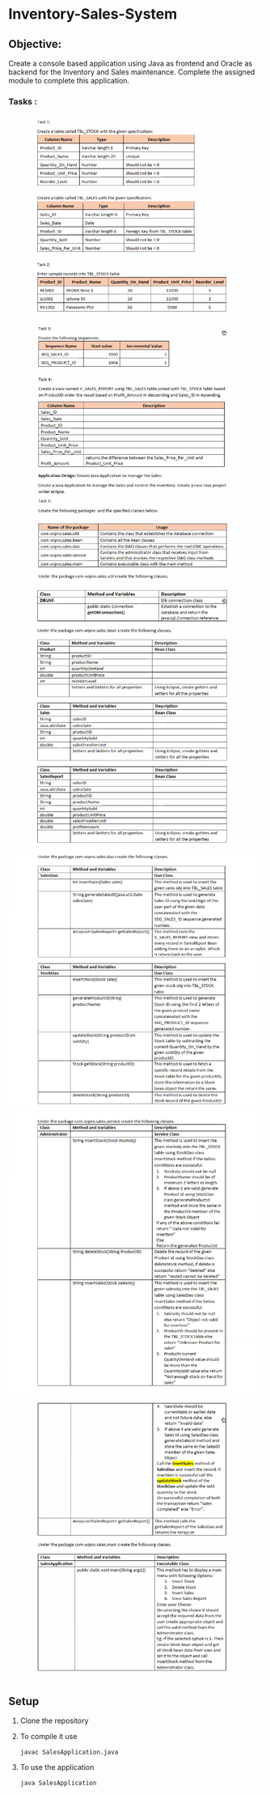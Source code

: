 # Inventory-Sales-System

## Objective:
Create a console based application using Java as frontend and Oracle as backend for the Inventory and Sales maintenance. Complete the assigned module to complete this application.

### Tasks :
<img src="https://github.com/ramneek008/Inventory-Sales-System/blob/master/tasks/1.png" />
<img src="https://github.com/ramneek008/Inventory-Sales-System/blob/master/tasks/2.png" />
<img src="https://github.com/ramneek008/Inventory-Sales-System/blob/master/tasks/3.png" />
<img src="https://github.com/ramneek008/Inventory-Sales-System/blob/master/tasks/4.png" />
<img src="https://github.com/ramneek008/Inventory-Sales-System/blob/master/tasks/5.png" />
<img src="https://github.com/ramneek008/Inventory-Sales-System/blob/master/tasks/6.png" />

## Setup

1. Clone the repository

2. To compile it use 
    ```
    javac SalesApplication.java
    ```
3. To use the application
    ```
    java SalesApplication
    ```